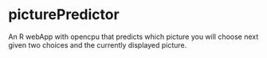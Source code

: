 # picturePredictor
An R webApp with opencpu that predicts which picture you will choose next given two choices and the currently displayed picture.
